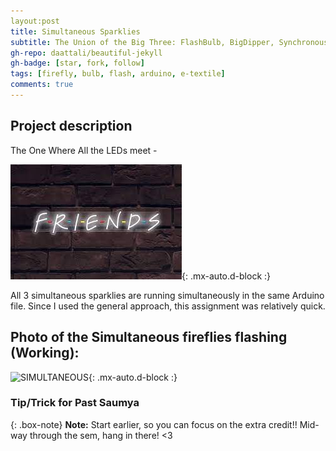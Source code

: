 ```yaml
---
layout:post
title: Simultaneous Sparklies
subtitle: The Union of the Big Three: FlashBulb, BigDipper, Synchronous - replicating natural fireflies' flashing patterns in Arduino
gh-repo: daattali/beautiful-jekyll
gh-badge: [star, fork, follow]
tags: [firefly, bulb, flash, arduino, e-textile]
comments: true
---
```


## **Project description**
The One Where All the LEDs meet - 

![FRIENDS REFERENCE](https://github.com/Saumya-x/Saumya-x.github.io/blob/master/assets/img/FRIENDS.jpeg?raw=true){: .mx-auto.d-block :}

All 3 simultaneous sparklies are running simultaneously in the same Arduino file. Since I used the general approach, this assignment was relatively quick.

## Photo of the Simultaneous fireflies flashing (Working):

![SIMULTANEOUS](https://github.com/Saumya-x/Saumya-x.github.io/blob/master/assets/img/simultaneous.JPG?raw=true){: .mx-auto.d-block :}

### Tip/Trick for Past Saumya

{: .box-note}
**Note:** Start earlier, so you can focus on the extra credit!! Mid-way through the sem, hang in there! <3













